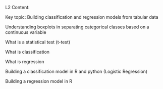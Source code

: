 L2 Content:

Key topic:  Building classification and regression models from tabular data

Understanding boxplots in separating categorical classes based on a continuous variable

What is a statistical test (t-test)

What is classification

What is regression

Building a classification model in R and python (Logistic Regression)

Building a regression model in R
